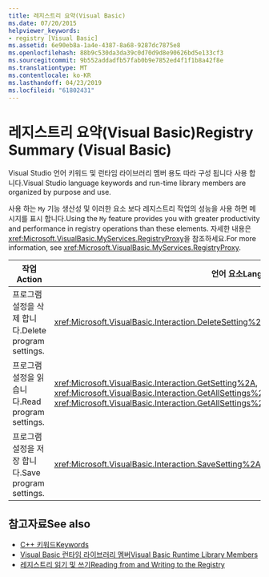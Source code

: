 ```yaml
---
title: 레지스트리 요약(Visual Basic)
ms.date: 07/20/2015
helpviewer_keywords:
- registry [Visual Basic]
ms.assetid: 6e90eb8a-1a4e-4387-8a68-9287dc7875e8
ms.openlocfilehash: 88b9c530da3da39c0d70d9d8e90626bd5e133cf3
ms.sourcegitcommit: 9b552addadfb57fab0b9e7852ed4f1f1b8a42f8e
ms.translationtype: MT
ms.contentlocale: ko-KR
ms.lasthandoff: 04/23/2019
ms.locfileid: "61802431"
---
```

# <a name="registry-summary-visual-basic"></a><span data-ttu-id="050fc-102">레지스트리 요약(Visual Basic)</span><span class="sxs-lookup"><span data-stu-id="050fc-102">Registry Summary (Visual Basic)</span></span>
<span data-ttu-id="050fc-103">Visual Studio 언어 키워드 및 런타임 라이브러리 멤버 용도 따라 구성 됩니다 사용 합니다.</span><span class="sxs-lookup"><span data-stu-id="050fc-103">Visual Studio language keywords and run-time library members are organized by purpose and use.</span></span>  
  
 <span data-ttu-id="050fc-104">사용 하는 `My` 기능 생산성 및 이러한 요소 보다 레지스트리 작업의 성능을 사용 하면 메시지를 표시 합니다.</span><span class="sxs-lookup"><span data-stu-id="050fc-104">Using the `My` feature provides you with greater productivity and performance in registry operations than these elements.</span></span> <span data-ttu-id="050fc-105">자세한 내용은 <xref:Microsoft.VisualBasic.MyServices.RegistryProxy>을 참조하세요.</span><span class="sxs-lookup"><span data-stu-id="050fc-105">For more information, see <xref:Microsoft.VisualBasic.MyServices.RegistryProxy>.</span></span>  
  
|<span data-ttu-id="050fc-106">**작업**</span><span class="sxs-lookup"><span data-stu-id="050fc-106">**Action**</span></span>|<span data-ttu-id="050fc-107">**언어 요소**</span><span class="sxs-lookup"><span data-stu-id="050fc-107">**Language element**</span></span>|  
|----------------|--------------------------|  
|<span data-ttu-id="050fc-108">프로그램 설정을 삭제 합니다.</span><span class="sxs-lookup"><span data-stu-id="050fc-108">Delete program settings.</span></span>|<xref:Microsoft.VisualBasic.Interaction.DeleteSetting%2A>|  
|<span data-ttu-id="050fc-109">프로그램 설정을 읽습니다.</span><span class="sxs-lookup"><span data-stu-id="050fc-109">Read program settings.</span></span>|<span data-ttu-id="050fc-110"><xref:Microsoft.VisualBasic.Interaction.GetSetting%2A>, <xref:Microsoft.VisualBasic.Interaction.GetAllSettings%2A></span><span class="sxs-lookup"><span data-stu-id="050fc-110"><xref:Microsoft.VisualBasic.Interaction.GetSetting%2A>, <xref:Microsoft.VisualBasic.Interaction.GetAllSettings%2A></span></span>|  
|<span data-ttu-id="050fc-111">프로그램 설정을 저장 합니다.</span><span class="sxs-lookup"><span data-stu-id="050fc-111">Save program settings.</span></span>|<xref:Microsoft.VisualBasic.Interaction.SaveSetting%2A>|  
  
## <a name="see-also"></a><span data-ttu-id="050fc-112">참고자료</span><span class="sxs-lookup"><span data-stu-id="050fc-112">See also</span></span>

- [<span data-ttu-id="050fc-113">C++ 키워드</span><span class="sxs-lookup"><span data-stu-id="050fc-113">Keywords</span></span>](../../../visual-basic/language-reference/keywords/index.md)
- [<span data-ttu-id="050fc-114">Visual Basic 런타임 라이브러리 멤버</span><span class="sxs-lookup"><span data-stu-id="050fc-114">Visual Basic Runtime Library Members</span></span>](../../../visual-basic/language-reference/runtime-library-members.md)
- [<span data-ttu-id="050fc-115">레지스트리 읽기 및 쓰기</span><span class="sxs-lookup"><span data-stu-id="050fc-115">Reading from and Writing to the Registry</span></span>](../../../visual-basic/developing-apps/programming/computer-resources/reading-from-and-writing-to-the-registry.md)
